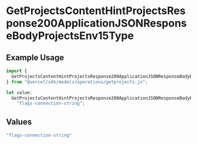 # GetProjectsContentHintProjectsResponse200ApplicationJSONResponseBodyProjectsEnv15Type

## Example Usage

```typescript
import {
  GetProjectsContentHintProjectsResponse200ApplicationJSONResponseBodyProjectsEnv15Type,
} from "@vercel/sdk/models/operations/getprojects.js";

let value:
  GetProjectsContentHintProjectsResponse200ApplicationJSONResponseBodyProjectsEnv15Type =
    "flags-connection-string";
```

## Values

```typescript
"flags-connection-string"
```